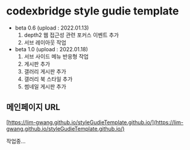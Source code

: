 #  codexbridge style gudie template 
- beta 0.6 (upload : 2022.01.13)
    1. depth2 웹 접근성 관련 포커스 이벤트 추가
    2. 서브 레이아웃 작업
- beta 1.0 (upload : 2022.01.18)
    1. 서브 사이드 메뉴 반응형 작업
    2. 게시판 추가
    3. 갤러리 게시판 추가
    4. 갤러리 북 스타일 추가
    5. 썸네일 게시판 추가



## 메인페이지 URL
[https://lim-gwang.github.io/styleGudieTemplate.github.io/](https://lim-gwang.github.io/styleGudieTemplate.github.io/)

작업중...